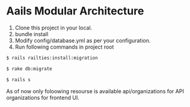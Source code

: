 # Aails Modular Architecture

1. Clone this project in your local.
2. bundle install
3. Modify config/database.yml as per your configuration.
4. Run following commands in project root
```bash
$ rails railties:install:migration
```
```bash
$ rake db:migrate
```
```bash
$ rails s
```

As of now only foloowing resourse is available
api/organizations for API
organizations for frontend UI.
